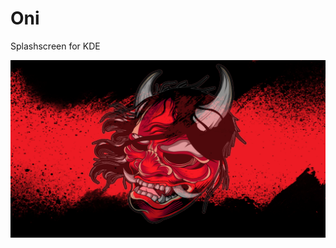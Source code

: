 # Oni
Splashscreen for KDE

![alt text](https://github.com/smokey5787/Oni/blob/main/Oni/contents/previews/splash.png "preview")
